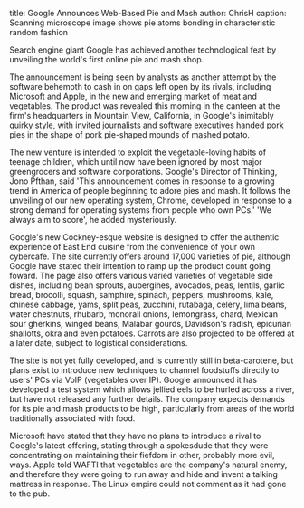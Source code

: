 title: Google Announces Web-Based Pie and Mash
author: ChrisH
caption: Scanning microscope image shows pie atoms bonding in characteristic random fashion

<p>
Search engine giant Google has achieved another technological feat by unveiling the world's first online pie and mash shop.
</p>
<!--BREAK-->

<p>
The announcement is being seen by analysts as another attempt by the software behemoth to cash in on gaps left open by its rivals, including 
Microsoft and Apple, in the new and emerging market of meat and vegetables. The product was revealed this morning in the canteen at the firm's 
headquarters in Mountain View, California, in Google's inimitably quirky style, with invited journalists and software executives handed pork pies in 
the shape of pork pie-shaped mounds of mashed potato.
</p>

<p>
The new venture is intended to exploit the vegetable-loving habits of teenage children, which until now have been ignored by most major greengrocers 
and software corporations. Google's Director of Thinking, Jono Pfthan, said 'This announcement comes in response to a growing trend in America of 
people beginning to adore pies and mash. It follows the unveiling of our new operating system, Chrome, developed in response to a strong demand for 
operating systems from people who own PCs.' 'We always aim to score', he added mysteriously.
</p>

<p>
Google's new Cockney-esque website is designed to offer the authentic experience of East End cuisine from the convenience of your own cybercafe. The 
site currently offers around 17,000 varieties of pie, although Google have stated their intention to ramp up the product count going foward. The page 
also offers various varied varieties of vegetable side dishes, including bean sprouts, aubergines, avocados, peas, lentils, garlic bread,
brocolli, squash, samphire, spinach, peppers, mushrooms, kale, chinese cabbage, yams, split peas, zucchini, rutabaga, celery, lima beans, water 
chestnuts, rhubarb, monorail onions, lemongrass, chard, Mexican sour gherkins, winged beans, Malabar gourds, Davidson's radish, epicurian shallotts, 
okra and even potatoes. Carrots are also projected to be offered at a later date, subject to logistical considerations. 
</p>

<p>
The site is not yet fully developed, and is currently still in beta-carotene, but plans exist to introduce new techniques to channel foodstuffs 
directly to users' PCs via VoIP (vegetables over IP). Google announced it has developed a test system which allows jellied eels to be hurled across a 
river, but have not released any further details. The company expects demands for its pie and mash products to be high, particularly from areas of 
the world traditionally associated with food. 
</p>

<p>
Microsoft have stated that they have no plans to introduce a rival to Google's latest offering, stating through a spokesdude that they were 
concentrating on maintaining their fiefdom in other, probably more evil, ways. Apple told WAFTI that vegetables are the company's natural enemy, and 
therefore they were going to run away and hide and invent a talking mattress in response. The Linux empire could not comment as it had gone to the 
pub.
</p>
